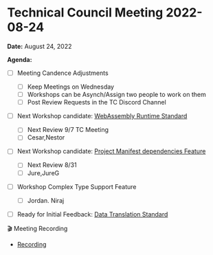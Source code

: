 Technical Council Meeting 2022-08-24
===

**Date:** August 24, 2022

**Agenda:**

- [ ] Meeting Candence Adjustments
  - [ ] Keep Meetings on Wednesday
  - [ ] Workshops can be Asynch/Assign two people to work on them  
  - [ ] Post Review Requests in the TC Discord Channel
- [ ] Next Workshop candidate: [WebAssembly Runtime Standard](https://hackmd.io/xWl4BmcuQBK8ecFf8JJvpQ)
  - [ ]   Next Review 9/7 TC Meeting
  - [ ]   Cesar,Nestor
- [ ] Next Workshop candidate: [Project Manifest dependencies Feature](https://hackmd.io/wsK8wFldTLef_tBAc4knmg)
  - [ ]   Next Review 8/31
  - [ ]   Jure,JureG
- [ ] Workshop Complex Type Support Feature
  - [ ] Jordan. Niraj    
- [ ] Ready for Initial Feedback: [Data Translation Standard](https://hackmd.io/hpwh7m7MRoKJLH_fOowYWg)



:clapper: Meeting Recording 
- [Recording](https://youtu.be/tbn-QhKYSYs)
